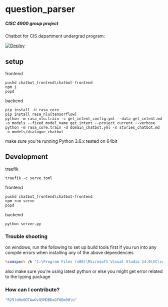 # question_parser
##### CISC 4900 group project

Chatbot for CIS department undergrad program:

[![Deploy](https://www.herokucdn.com/deploy/button.svg)](https://heroku.com/deploy)

## setup

frontend
```
pushd chatbot_frontend\chatbot-frontend
npm i
popd
```
backend
```
pip install -U rasa_core
pip install rasa_nlu[tensorflow]
python -m rasa_nlu.train -c get_intent_config.yml --data get_intent.md -o models --fixed_model_name get_intent --project current --verbose
python -m rasa_core.train -d domain_chatbot.yml -s stories_chatbot.md -o models/dialogue_chatbot
```
make sure you're running Python 3.6.x
tested on 64bit

## Development
traefik
```
traefik -c serve.toml
```
frontend
```
pushd chatbot_frontend\chatbot-frontend
npm run serve
popd
```
backend
```
python server.py
```

### Trouble shooting
on windows, run the following to set up build tools first if you run into any compile errors when installing any of the above dependencies
```cmd
%comspec% /k "C:\Program Files (x86)\Microsoft Visual Studio 14.0\VC\vcvarsall.bat" amd64 8.1
```
also make sure you're using latest python or else you might get error related to the typing package

### How can I contribute?
```ruby
"R29ldHo0OTAwOzQ5MDBDaGF0Qm90\n"
```